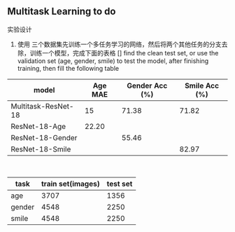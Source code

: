 ## Multitask Learning to do
实验设计
1. 使用 三个数据集先训练一个多任务学习的网络，然后将两个其他任务的分支去除，训练一个模型，完成下面的表格
[] find the clean test set, or use the validation set (age, gender, smile) to test the model, after finishing training, then fill the following table



model                                   |        Age  MAE    | Gender Acc (%)     |    Smile  Acc (%)          
----------------------------------------| ------------------ | ------------------ | ------------------
Multitask-ResNet-18                     |    15              |  71.38             |  71.82
ResNet-18-Age                           |   22.20            |                    |  
ResNet-18-Gender                        |                    |   55.46            |  
ResNet-18-Smile                         |                    |                    |  82.97


  
<br>

                                                                            

 task   | train set(images)  | test set 
------- | ---------- | ---------  
age     |  3707      | 1356  
gender  |  4548      | 2250  
smile   |  4548      | 2250  